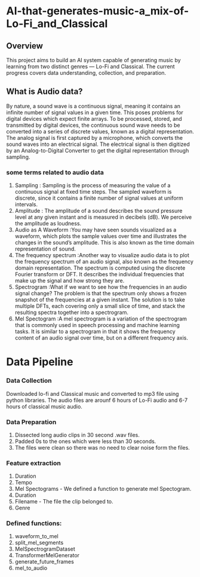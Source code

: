 # AI-that-generates-music-a_mix-of-Lo-Fi_and_Classical
 ## Overview
This project aims to build an AI system capable of generating music by learning from two distinct genres — Lo-Fi and Classical. The current progress covers data understanding, collection, and preparation.


## What is Audio data?
By nature, a sound wave is a continuous signal, meaning it contains an infinite number of signal values in a given time. This poses problems for digital devices which expect finite arrays. To be processed, stored, and transmitted by digital devices, the continuous sound wave needs to be converted into a series of discrete values, known as a digital representation.
The analog signal is first captured by a microphone, which converts the sound waves into an electrical signal. The electrical signal is then digitized by an Analog-to-Digital Converter to get the digital representation through sampling.

### some terms related to audio data
1. Sampling : Sampling is the process of measuring the value of a continuous signal at fixed time steps. The sampled waveform is discrete, since it contains a finite number of signal values at uniform intervals.
2. Amplitude : The amplitude of a sound describes the sound pressure level at any given instant and is measured in decibels (dB). We perceive the amplitude as loudness.
3. Audio as A Waveform :You may have seen sounds visualized as a waveform, which plots the sample values over time and illustrates the changes in the sound’s amplitude. This is also known as the time domain representation of sound.
4. The frequency spectrum :Another way to visualize audio data is to plot the frequency spectrum of an audio signal, also known as the frequency domain representation. The spectrum is computed using the discrete Fourier transform or DFT. It describes the individual frequencies that make up the signal and how strong they are.
5. Spectrogram :What if we want to see how the frequencies in an audio signal change? The problem is that the spectrum only shows a frozen snapshot of the frequencies at a given instant. The solution is to take multiple DFTs, each covering only a small slice of time, and stack the resulting spectra together into a spectrogram.
6. Mel Spectogram :A mel spectrogram is a variation of the spectrogram that is commonly used in speech processing and machine learning tasks. It is similar to a spectrogram in that it shows the frequency content of an audio signal over time, but on a different frequency axis.

# Data Pipeline
### Data Collection
   Downloaded lo-fi and Classical music and converted to mp3 file using python libraries. The audio files are arounf 6 hours of Lo-Fi audio and 6-7 hours of classical music audio.

### Data Preparation
1. Dissected long audio clips in 30 second .wav files.
2. Padded 0s to the ones which were less than 30 seconds.
3. The files were clean so there was no need to clear noise form the files.

### Feature extraction
1. Duration
2. Tempo
3. Mel Spectograms - We defined a function to generate mel Spectogram.
4. Duration
5. Filename - The file the clip belonged to.
6. Genre

### Defined functions:
1. waveform_to_mel
2. split_mel_segments
3. MelSpectrogramDataset
4. TransformerMelGenerator
5. generate_future_frames
6. mel_to_audio

